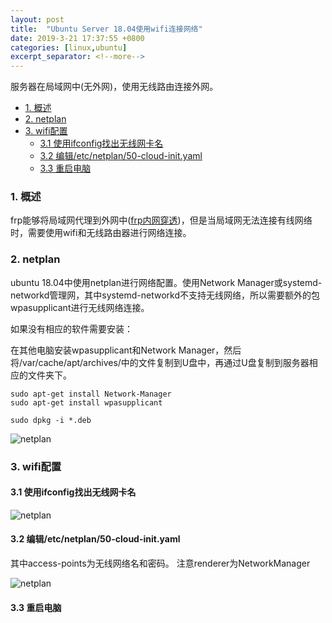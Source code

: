 ```yaml
---
layout: post
title:  "Ubuntu Server 18.04使用wifi连接网络"
date: 2019-3-21 17:37:55 +0800
categories: [linux,ubuntu]
excerpt_separator: <!--more-->
---
```

服务器在局域网中(无外网)，使用无线路由连接外网。
<!--more-->

<!-- @import "[TOC]" {cmd="toc" depthFrom=1 depthTo=6 orderedList=false} -->

<!-- code_chunk_output -->

* [1. 概述](#1-概述)
* [2. netplan](#2-netplan)
* [3. wifi配置](#3-wifi配置)
	* [3.1 使用ifconfig找出无线网卡名](#31-使用ifconfig找出无线网卡名)
	* [3.2 编辑/etc/netplan/50-cloud-init.yaml](#32-编辑etcnetplan50-cloud-inityaml)
	* [3.3 重启电脑](#33-重启电脑)

<!-- /code_chunk_output -->

### 1. 概述

frp能够将局域网代理到外网中([frp内网穿透](https://www.kaisawind.com/other/2019/03/19/frp.html))，但是当局域网无法连接有线网络时，需要使用wifi和无线路由器进行网络连接。

### 2. netplan

ubuntu 18.04中使用netplan进行网络配置。使用Network Manager或systemd-networkd管理网，其中systemd-networkd不支持无线网络，所以需要额外的包wpasupplicant进行无线网络连接。

如果没有相应的软件需要安装：

在其他电脑安装wpasupplicant和Network Manager，然后将/var/cache/apt/archives/中的文件复制到U盘中，再通过U盘复制到服务器相应的文件夹下。

```shell
sudo apt-get install Network-Manager
sudo apt-get install wpasupplicant
```

```shell
sudo dpkg -i *.deb
```

![netplan](/images/微信截图_20190321174201.png)

### 3. wifi配置

#### 3.1 使用ifconfig找出无线网卡名

![netplan](/images/微信截图_20190321174841.png)

#### 3.2 编辑/etc/netplan/50-cloud-init.yaml

其中access-points为无线网络名和密码。
注意renderer为NetworkManager

![netplan](/images/微信截图_20190321175008.png)

#### 3.3 重启电脑
